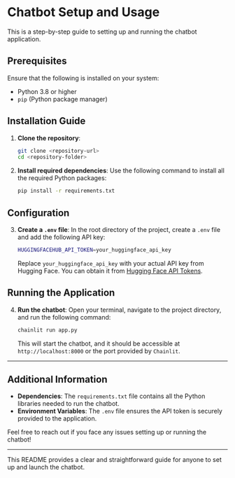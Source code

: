 # Chatbot Setup and Usage

This is a step-by-step guide to setting up and running the chatbot application.

## Prerequisites

Ensure that the following is installed on your system:
- Python 3.8 or higher
- `pip` (Python package manager)

## Installation Guide

1. **Clone the repository**:
   ```bash
   git clone <repository-url>
   cd <repository-folder>
   ```

2. **Install required dependencies**:
   Use the following command to install all the required Python packages:
   ```bash
   pip install -r requirements.txt
   ```

## Configuration

3. **Create a `.env` file**:
   In the root directory of the project, create a `.env` file and add the following API key:
   ```bash
   HUGGINGFACEHUB_API_TOKEN=your_huggingface_api_key
   ```

   Replace `your_huggingface_api_key` with your actual API key from Hugging Face. You can obtain it from [Hugging Face API Tokens](https://huggingface.co/settings/tokens).

## Running the Application

4. **Run the chatbot**:
   Open your terminal, navigate to the project directory, and run the following command:
   ```bash
   chainlit run app.py
   ```

   This will start the chatbot, and it should be accessible at `http://localhost:8000` or the port provided by `Chainlit`.

---

## Additional Information

- **Dependencies**: The `requirements.txt` file contains all the Python libraries needed to run the chatbot.
- **Environment Variables**: The `.env` file ensures the API token is securely provided to the application.

Feel free to reach out if you face any issues setting up or running the chatbot!

--- 

This README provides a clear and straightforward guide for anyone to set up and launch the chatbot.
